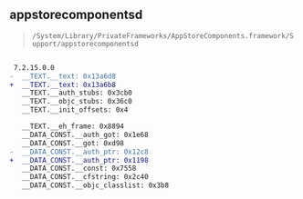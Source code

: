 ## appstorecomponentsd

> `/System/Library/PrivateFrameworks/AppStoreComponents.framework/Support/appstorecomponentsd`

```diff

 7.2.15.0.0
-  __TEXT.__text: 0x13a6d8
+  __TEXT.__text: 0x13a6b8
   __TEXT.__auth_stubs: 0x3cb0
   __TEXT.__objc_stubs: 0x36c0
   __TEXT.__init_offsets: 0x4

   __TEXT.__eh_frame: 0x8894
   __DATA_CONST.__auth_got: 0x1e68
   __DATA_CONST.__got: 0xd98
-  __DATA_CONST.__auth_ptr: 0x12c8
+  __DATA_CONST.__auth_ptr: 0x1198
   __DATA_CONST.__const: 0x7558
   __DATA_CONST.__cfstring: 0x2c40
   __DATA_CONST.__objc_classlist: 0x3b8

```
